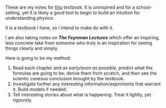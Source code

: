 These are my notes for [this](https://www.amazon.com/Physics-1-Robert-Resnick/dp/0471320579) textbook. It is uninspired and for a school-setting, yet it is likely a good tool to begin to build an intuition for understanding physics.

It is a textbook I have, so I intend to make do with it.

I am also taking notes on ***The Feynman Lectures*** which offer an inspiring, less concrete take from someone who truly is an inspiration for seeing things clearly and simply.



Here is going to be my method:

1. Read each chapter and *as early/soon as possible*, predict what the formulas are going to be; derive them from scratch, and then see the scientic conesus conclusion brought by the textbook.
2. Investigate further any interesting information/expiriments that warrant it. Build models if needed.
3. Tell interesting stories about what is happening. Treat it lightly, yet rigoursly.